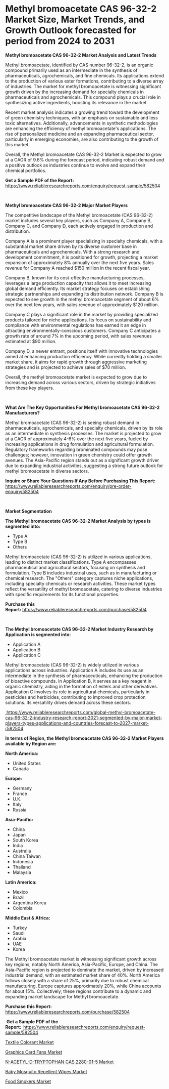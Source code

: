 <p><h1>Methyl bromoacetate CAS 96-32-2 Market Size, Market Trends, and Growth Outlook forecasted for period from 2024 to 2031</h1></p><p><strong>Methyl bromoacetate CAS 96-32-2 Market Analysis and Latest Trends</strong></p>
<p><p>Methyl bromoacetate, identified by CAS number 96-32-2, is an organic compound primarily used as an intermediate in the synthesis of pharmaceuticals, agrochemicals, and fine chemicals. Its applications extend to the production of various ester formations, contributing to a diverse array of industries. The market for methyl bromoacetate is witnessing significant growth driven by the increasing demand for specialty chemicals in pharmaceuticals and agrochemicals. This compound plays a crucial role in synthesizing active ingredients, boosting its relevance in the market.</p><p>Recent market analysis indicates a growing trend toward the development of green chemistry techniques, with an emphasis on sustainable and less toxic alternatives. Additionally, advancements in synthetic methodologies are enhancing the efficiency of methyl bromoacetate's applications. The rise of personalized medicine and an expanding pharmaceutical sector, particularly in emerging economies, are also contributing to the growth of this market.</p><p>Overall, the Methyl bromoacetate CAS 96-32-2 Market is expected to grow at a CAGR of 9.6% during the forecast period, indicating robust demand and a positive outlook as industries continue to evolve and expand their chemical portfolios.</p></p>
<p><strong>Get a Sample PDF of the Report:&nbsp;</strong> <a href="https://www.reliableresearchreports.com/enquiry/request-sample/582504?utm_campaign=31&utm_medium=2&utm_source=Github&utm_content=ia&utm_term=27092024&utm_id=methyl-bromoacetate-cas-96-32-2">https://www.reliableresearchreports.com/enquiry/request-sample/582504</a></p>
<p>&nbsp;</p>
<p><strong>Methyl bromoacetate CAS 96-32-2 Major Market Players</strong></p>
<p><p>The competitive landscape of the Methyl bromoacetate (CAS 96-32-2) market includes several key players, such as Company A, Company B, Company C, and Company D, each actively engaged in production and distribution. </p><p>Company A is a prominent player specializing in specialty chemicals, with a substantial market share driven by its diverse customer base in pharmaceuticals and agrochemicals. With a strong research and development commitment, it is positioned for growth, projecting a market expansion of approximately 8% annually over the next five years. Sales revenue for Company A reached $150 million in the recent fiscal year.</p><p>Company B, known for its cost-effective manufacturing processes, leverages a large production capacity that allows it to meet increasing global demand efficiently. Its market strategy focuses on establishing strategic partnerships and expanding its distribution network. Company B is expected to see growth in the methyl bromoacetate segment of about 6% over the next few years, with sales revenue of approximately $120 million.</p><p>Company C plays a significant role in the market by providing specialized products tailored for niche applications. Its focus on sustainability and compliance with environmental regulations has earned it an edge in attracting environmentally-conscious customers. Company C anticipates a growth rate of around 7% in the upcoming period, with sales revenues estimated at $90 million.</p><p>Company D, a newer entrant, positions itself with innovative technologies aimed at enhancing production efficiency. While currently holding a smaller market share, it aims for rapid growth through aggressive marketing strategies and is projected to achieve sales of $70 million.</p><p>Overall, the methyl bromoacetate market is expected to grow due to increasing demand across various sectors, driven by strategic initiatives from these key players.</p></p>
<p>&nbsp;</p>
<p><strong>What Are The Key Opportunities For Methyl bromoacetate CAS 96-32-2 Manufacturers?</strong></p>
<p><p>Methyl bromoacetate (CAS 96-32-2) is seeing robust demand in pharmaceuticals, agrochemicals, and specialty chemicals, driven by its role as an intermediate in synthesis processes. The market is projected to grow at a CAGR of approximately 4-6% over the next five years, fueled by increasing applications in drug formulation and agricultural formulation. Regulatory frameworks regarding brominated compounds may pose challenges; however, innovation in green chemistry could offer growth avenues. The Asia-Pacific region stands out as a significant growth driver due to expanding industrial activities, suggesting a strong future outlook for methyl bromoacetate in diverse sectors.</p></p>
<p><strong>Inquire or Share Your Questions If Any Before Purchasing This Report:</strong> <a href="https://www.reliableresearchreports.com/enquiry/pre-order-enquiry/582504?utm_campaign=31&utm_medium=2&utm_source=Github&utm_content=ia&utm_term=27092024&utm_id=methyl-bromoacetate-cas-96-32-2">https://www.reliableresearchreports.com/enquiry/pre-order-enquiry/582504</a></p>
<p>&nbsp;</p>
<p><strong>Market Segmentation</strong></p>
<p><strong>The Methyl bromoacetate CAS 96-32-2 Market Analysis by types is segmented into:</strong></p>
<p><ul><li>Type A</li><li>Type B</li><li>Others</li></ul></p>
<p><p>Methyl bromoacetate (CAS 96-32-2) is utilized in various applications, leading to distinct market classifications. Type A encompasses pharmaceutical and agricultural sectors, focusing on synthesis and formulation. Type B includes industrial uses, such as in manufacturing or chemical research. The "Others" category captures niche applications, including specialty chemicals or research activities. These market types reflect the versatility of methyl bromoacetate, catering to diverse industries with specific requirements for its functional properties.</p></p>
<p><strong>Purchase this Report:&nbsp;</strong><a href="https://www.reliableresearchreports.com/purchase/582504?utm_campaign=31&utm_medium=2&utm_source=Github&utm_content=ia&utm_term=27092024&utm_id=methyl-bromoacetate-cas-96-32-2">https://www.reliableresearchreports.com/purchase/582504</a></p>
<p>&nbsp;</p>
<p><strong>The Methyl bromoacetate CAS 96-32-2 Market Industry Research by Application is segmented into:</strong></p>
<p><ul><li>Application A</li><li>Application B</li><li>Application C</li></ul></p>
<p><p>Methyl bromoacetate (CAS 96-32-2) is widely utilized in various applications across industries. Application A includes its use as an intermediate in the synthesis of pharmaceuticals, enhancing the production of bioactive compounds. In Application B, it serves as a key reagent in organic chemistry, aiding in the formation of esters and other derivatives. Application C involves its role in agricultural chemicals, particularly in pesticides and herbicides, contributing to improved crop protection solutions. Its versatility drives demand across these sectors.</p></p>
<p><a href="https://www.reliableresearchreports.com/global-methyl-bromoacetate-cas-96-32-2-industry-research-report-2021-segmented-by-major-market-players-types-applications-and-countries-forecast-to-2027-market-r582504?utm_campaign=31&utm_medium=2&utm_source=Github&utm_content=ia&utm_term=27092024&utm_id=methyl-bromoacetate-cas-96-32-2">&nbsp;https://www.reliableresearchreports.com/global-methyl-bromoacetate-cas-96-32-2-industry-research-report-2021-segmented-by-major-market-players-types-applications-and-countries-forecast-to-2027-market-r582504</a></p>
<p><strong>In terms of Region, the Methyl bromoacetate CAS 96-32-2 Market Players available by Region are:</strong></p>
<p>
    <p> <strong> North America: </strong>
        <ul>
            <li>United States</li>
            <li>Canada</li>
        </ul>
        </p> 
    <p> <strong> Europe: </strong>
        <ul>
            <li>Germany</li>
            <li>France</li>
            <li>U.K.</li>
            <li>Italy</li>
            <li>Russia</li>
        </ul>
        </p> 
    <p> <strong> Asia-Pacific: </strong>
        <ul>
            <li>China</li>
            <li>Japan</li>
            <li>South Korea</li>
            <li>India</li>
            <li>Australia</li>
            <li>China Taiwan</li>
            <li>Indonesia</li>
            <li>Thailand</li>
            <li>Malaysia</li>
        </ul>
        </p> 
    <p> <strong> Latin America: </strong>
        <ul>
            <li>Mexico</li>
            <li>Brazil</li>
            <li>Argentina Korea</li>
            <li>Colombia</li>
        </ul>
        </p> 
    <p> <strong> Middle East & Africa: </strong>
        <ul>
            <li>Turkey</li>
            <li>Saudi</li>
            <li>Arabia</li>
            <li>UAE</li>
            <li>Korea</li>
        </ul>
    </p>
    </p>
<p><p>The Methyl bromoacetate market is witnessing significant growth across key regions, notably North America, Asia-Pacific, Europe, and China. The Asia-Pacific region is projected to dominate the market, driven by increased industrial demand, with an estimated market share of 40%. North America follows closely with a share of 25%, primarily due to robust chemical manufacturing. Europe captures approximately 20%, while China accounts for about 15%. Collectively, these regions contribute to a dynamic and expanding market landscape for Methyl bromoacetate.</p></p>
<p><strong>Purchase this Report: </strong><a href="https://www.reliableresearchreports.com/purchase/582504?utm_campaign=31&utm_medium=2&utm_source=Github&utm_content=ia&utm_term=27092024&utm_id=methyl-bromoacetate-cas-96-32-2">https://www.reliableresearchreports.com/purchase/582504</a></p>
<p>&nbsp;<strong>Get a Sample PDF of the Report:&nbsp;&nbsp;</strong><a href="https://www.reliableresearchreports.com/enquiry/request-sample/582504?utm_campaign=31&utm_medium=2&utm_source=Github&utm_content=ia&utm_term=27092024&utm_id=methyl-bromoacetate-cas-96-32-2">https://www.reliableresearchreports.com/enquiry/request-sample/582504</a></p>
<p><strong></strong></p>
<p><p><a href="https://www.linkedin.com/pulse/analyzing-textile-colorant-market-dynamics-growth-drivers-forecasted-xv3mf?utm_campaign=31&utm_medium=2&utm_source=Github&utm_content=ia&utm_term=27092024&utm_id=methyl-bromoacetate-cas-96-32-2">Textile Colorant Market</a></p><p><a href="https://github.com/SamiaChowdhury801/Market-Research-Report-List-1/blob/main/graphics-card-fans-market.md?utm_campaign=31&utm_medium=2&utm_source=Github&utm_content=ia&utm_term=27092024&utm_id=methyl-bromoacetate-cas-96-32-2">Graphics Card Fans Market</a></p><p><a href="https://github.com/LilianFaulkner65/Market-Research-Report-List-1/blob/main/n-acetyl-d-tryptophan-cas-2280-01-5-market.md?utm_campaign=31&utm_medium=2&utm_source=Github&utm_content=ia&utm_term=27092024&utm_id=methyl-bromoacetate-cas-96-32-2">N-ACETYL-D-TRYPTOPHAN CAS 2280-01-5 Market</a></p><p><a href="https://issuu.com/reportprime-2/docs/baby-mosquito-repellent-wipes-marke_9b6790080d4a5b?utm_campaign=31&utm_medium=2&utm_source=Github&utm_content=ia&utm_term=27092024&utm_id=methyl-bromoacetate-cas-96-32-2">Baby Mosquito Repellent Wipes Market</a></p><p><a href="https://www.linkedin.com/pulse/global-food-smokers-market-landscape-future-trends-strategic-forecast-troqc?utm_campaign=31&utm_medium=2&utm_source=Github&utm_content=ia&utm_term=27092024&utm_id=methyl-bromoacetate-cas-96-32-2">Food Smokers Market</a></p></p>